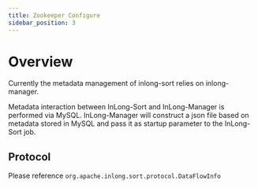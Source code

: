 ```yaml
---
title: Zookeeper Configure
sidebar_position: 3
---
```


# Overview
Currently the metadata management of inlong-sort relies on inlong-manager.

Metadata interaction between InLong-Sort and InLong-Manager is performed via MySQL. InLong-Manager will construct a json file based on metadata stored in MySQL and pass it as startup parameter to the InLong-Sort job.

## Protocol
Please reference
`org.apache.inlong.sort.protocol.DataFlowInfo`